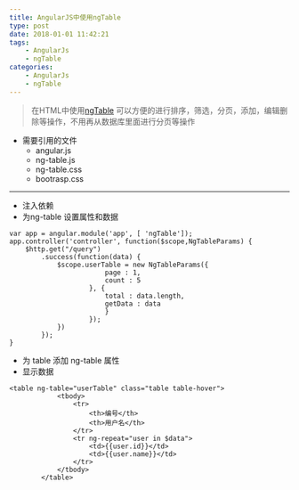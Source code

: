```yaml
---
title: AngularJS中使用ngTable
type: post
date: 2018-01-01 11:42:21
tags:
    - AngularJs
    - ngTable
categories: 
    - AngularJs
    - ngTable
---
```

>在HTML中使用[ngTable](http://ng-table.com/) 可以方便的进行排序，筛选，分页，添加，编辑删除等操作，不用再从数据库里面进行分页等操作

- 需要引用的文件
    - angular.js
    - ng-table.js
    - ng-table.css
    - bootrasp.css


----------
- 注入依赖
-  为ng-table 设置属性和数据
```
var app = angular.module('app', [ 'ngTable']);
app.controller('controller', function($scope,NgTableParams) {
    $http.get("/query")
        .success(function(data) {
            $scope.userTable = new NgTableParams({
                        page : 1,
                        count : 5
                    }, {
                        total : data.length,
                        getData : data
                        }
                    }); 
            })
        });
}
```

- 为 table 添加 ng-table 属性
- 显示数据

```
<table ng-table="userTable" class="table table-hover">
            <tbody>
                <tr>
                    <th>编号</th>
                    <th>用户名</th>
                </tr>
                <tr ng-repeat="user in $data">
                    <td>{{user.id}}</td>
                    <td>{{user.name}}</td>
                </tr>
            </tbody>
        </table>
```